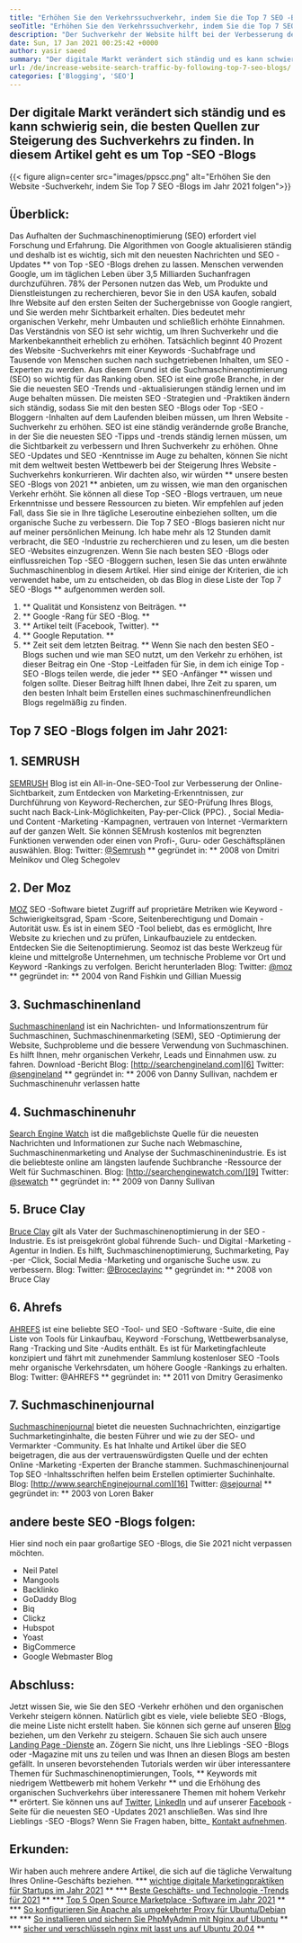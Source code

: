 ```yaml
---
title: "Erhöhen Sie den Verkehrssuchverkehr, indem Sie die Top 7 SEO -Blogs folgen" 
seoTitle: "Erhöhen Sie den Verkehrssuchverkehr, indem Sie die Top 7 SEO -Blogs folgen" 
description: "Der Suchverkehr der Website hilft bei der Verbesserung der Rang und ist ein wichtiger Treiber für das Geschäftswachstum. In diesem Artikel geht es darum, wie ich den Website -Suchverkehr erhöhen kann?" 
date: Sun, 17 Jan 2021 00:25:42 +0000
author: yasir saeed
summary: "Der digitale Markt verändert sich ständig und es kann schwierig sein, die besten Quellen zur Steigerung des Suchverkehrs zu finden. In diesem Artikel geht es um Top -SEO -Blogs" 
url: /de/increase-website-search-traffic-by-following-top-7-seo-blogs/
categories: ['Blogging', 'SEO']
---
```


## Der digitale Markt verändert sich ständig und es kann schwierig sein, die besten Quellen zur Steigerung des Suchverkehrs zu finden. In diesem Artikel geht es um Top -SEO -Blogs

{{< figure align=center src="images/ppscc.png" alt="Erhöhen Sie den Website -Suchverkehr, indem Sie Top 7 SEO -Blogs im Jahr 2021 folgen">}}


## Überblick:
Das Aufhalten der Suchmaschinenoptimierung (SEO) erfordert viel Forschung und Erfahrung. Die Algorithmen von Google aktualisieren ständig und deshalb ist es wichtig, sich mit den neuesten Nachrichten und SEO -Updates ** von Top -SEO -Blogs drehen zu lassen. Menschen verwenden Google, um im täglichen Leben über 3,5 Milliarden Suchanfragen durchzuführen. 78% der Personen nutzen das Web, um Produkte und Dienstleistungen zu recherchieren, bevor Sie in den USA kaufen, sobald Ihre Website auf den ersten Seiten der Suchergebnisse von Google rangiert, und Sie werden mehr Sichtbarkeit erhalten. Dies bedeutet mehr organischen Verkehr, mehr Umbauten und schließlich erhöhte Einnahmen.
Das Verständnis von SEO ist sehr wichtig, um Ihren Suchverkehr und die Markenbekanntheit erheblich zu erhöhen. Tatsächlich beginnt 40 Prozent des Website -Suchverkehrs mit einer Keywords -Suchabfrage und Tausende von Menschen suchen nach suchgetriebenen Inhalten, um SEO -Experten zu werden. Aus diesem Grund ist die Suchmaschinenoptimierung (SEO) so wichtig für das Ranking oben. SEO ist eine große Branche, in der Sie die neuesten SEO -Trends und -aktualisierungen ständig lernen und im Auge behalten müssen. Die meisten SEO -Strategien und -Praktiken ändern sich ständig, sodass Sie mit den besten SEO -Blogs oder Top -SEO -Bloggern -Inhalten auf dem Laufenden bleiben müssen, um Ihren Website -Suchverkehr zu erhöhen.
SEO ist eine ständig verändernde große Branche, in der Sie die neuesten SEO -Tipps und -trends ständig lernen müssen, um die Sichtbarkeit zu verbessern und Ihren Suchverkehr zu erhöhen. Ohne SEO -Updates und SEO -Kenntnisse im Auge zu behalten, können Sie nicht mit dem weltweit besten Wettbewerb bei der Steigerung Ihres Website -Suchverkehrs konkurrieren. Wir dachten also, wir würden ** unsere besten SEO -Blogs von 2021 ** anbieten, um zu wissen, wie man den organischen Verkehr erhöht. Sie können all diese Top -SEO -Blogs vertrauen, um neue Erkenntnisse und bessere Ressourcen zu bieten. Wir empfehlen auf jeden Fall, dass Sie sie in Ihre tägliche Leseroutine einbeziehen sollten, um die organische Suche zu verbessern. Die Top 7 SEO -Blogs basieren nicht nur auf meiner persönlichen Meinung. Ich habe mehr als 12 Stunden damit verbracht, die SEO -Industrie zu recherchieren und zu lesen, um die besten SEO -Websites einzugrenzen. Wenn Sie nach besten SEO -Blogs oder einflussreichen Top -SEO -Bloggern suchen, lesen Sie das unten erwähnte Suchmaschinenblog in diesem Artikel.
Hier sind einige der Kriterien, die ich verwendet habe, um zu entscheiden, ob das Blog in diese Liste der Top 7 SEO -Blogs ** aufgenommen werden soll.
  1. ** Qualität und Konsistenz von Beiträgen. **
  2. ** Google -Rang für SEO -Blog. **
  3. ** Artikel teilt (Facebook, Twitter). **
  4. ** Google Reputation. **
  5. ** Zeit seit dem letzten Beitrag. **
Wenn Sie nach den besten SEO -Blogs suchen und wie man SEO nutzt, um den Verkehr zu erhöhen, ist dieser Beitrag ein One -Stop -Leitfaden für Sie, in dem ich einige Top -SEO -Blogs teilen werde, die jeder ** SEO -Anfänger ** wissen und folgen sollte. Dieser Beitrag hilft Ihnen dabei, Ihre Zeit zu sparen, um den besten Inhalt beim Erstellen eines suchmaschinenfreundlichen Blogs regelmäßig zu finden.

## Top 7 SEO -Blogs folgen im Jahr 2021:

## 1. SEMRUSH
[SEMRUSH][1] Blog ist ein All-in-One-SEO-Tool zur Verbesserung der Online-Sichtbarkeit, zum Entdecken von Marketing-Erkenntnissen, zur Durchführung von Keyword-Recherchen, zur SEO-Prüfung Ihres Blogs, sucht nach Back-Link-Möglichkeiten, Pay-per-Click (PPC). , Social Media- und Content -Marketing -Kampagnen, vertrauen von Internet -Vermarktern auf der ganzen Welt. Sie können SEMrush kostenlos mit begrenzten Funktionen verwenden oder einen von Profi-, Guru- oder Geschäftsplänen auswählen.
Blog:
Twitter: [@Semrush][2]
** gegründet in: ** 2008 von Dmitri Melnikov und Oleg Schegolev

## 2. Der Moz
[MOZ][3] SEO -Software bietet Zugriff auf proprietäre Metriken wie Keyword -Schwierigkeitsgrad, Spam -Score, Seitenberechtigung und Domain -Autorität usw. Es ist in einem SEO -Tool beliebt, das es ermöglicht, Ihre Website zu kriechen und zu prüfen, Linkaufbauziele zu entdecken. Entdecken Sie die Seitenoptimierung. Seomoz ist das beste Werkzeug für kleine und mittelgroße Unternehmen, um technische Probleme vor Ort und Keyword -Rankings zu verfolgen. Bericht herunterladen
Blog:
Twitter: [@moz][4]
** gegründet in: ** 2004 von Rand Fishkin und Gillian Muessig

## 3. Suchmaschinenland
[Suchmaschinenland][5] ist ein Nachrichten- und Informationszentrum für Suchmaschinen, Suchmaschinenmarketing (SEM), SEO -Optimierung der Website, Suchprobleme und die bessere Verwendung von Suchmaschinen. Es hilft Ihnen, mehr organischen Verkehr, Leads und Einnahmen usw. zu fahren. Download -Bericht
Blog: [http://searchengineland.com][6]
Twitter: [@sengineland][7]
** gegründet in: ** 2006 von Danny Sullivan, nachdem er Suchmaschinenuhr verlassen hatte

## 4. Suchmaschinenuhr
[Search Engine Watch][8] ist die maßgeblichste Quelle für die neuesten Nachrichten und Informationen zur Suche nach Webmaschine, Suchmaschinenmarketing und Analyse der Suchmaschinenindustrie. Es ist die beliebteste online am längsten laufende Suchbranche -Ressource der Welt für Suchmaschinen.
Blog: [http://searchenginewatch.com/][9]
Twitter: [@sewatch][10]
** gegründet in: ** 2009 von Danny Sullivan

## 5. Bruce Clay
[Bruce Clay][11] gilt als Vater der Suchmaschinenoptimierung in der SEO -Industrie. Es ist preisgekrönt global führende Such- und Digital -Marketing -Agentur in Indien. Es hilft, Suchmaschinenoptimierung, Suchmarketing, Pay -per -Click, Social Media -Marketing und organische Suche usw. zu verbessern.
Blog:
Twitter: [@Broceclayinc][12]
** gegründet in: ** 2008 von Bruce Clay

## 6. Ahrefs
[AHREFS][13] ist eine beliebte SEO -Tool- und SEO -Software -Suite, die eine Liste von Tools für Linkaufbau, Keyword -Forschung, Wettbewerbsanalyse, Rang -Tracking und Site -Audits enthält. Es ist für Marketingfachleute konzipiert und fährt mit zunehmender Sammlung kostenloser SEO -Tools mehr organische Verkehrsdaten, um höhere Google -Rankings zu erhalten.
Blog: [][14]
Twitter: @AHREFS
** gegründet in: ** 2011 von Dmitry Gerasimenko

## 7. Suchmaschinenjournal
[Suchmaschinenjournal][15] bietet die neuesten Suchnachrichten, einzigartige Suchmarketinginhalte, die besten Führer und wie zu der SEO- und Vermarkter -Community. Es hat Inhalte und Artikel über die SEO beigetragen, die aus der vertrauenswürdigsten Quelle und der echten Online -Marketing -Experten der Branche stammen. Suchmaschinenjournal Top SEO -Inhaltsschriften helfen beim Erstellen optimierter Suchinhalte.
Blog: [http://www.searchEnginejournal.com][16]
Twitter: [@sejournal][17]
** gegründet in: ** 2003 von Loren Baker

## andere beste SEO -Blogs folgen:
Hier sind noch ein paar großartige SEO -Blogs, die Sie 2021 nicht verpassen möchten.
  * Neil Patel
  * Mangools
  * Backlinko
  * GoDaddy Blog
  * Biq
  * Clickz
  * Hubspot
  * Yoast
  * BigCommerce
  * Google Webmaster Blog

## Abschluss:
Jetzt wissen Sie, wie Sie den SEO -Verkehr erhöhen und den organischen Verkehr steigern können. Natürlich gibt es viele, viele beliebte SEO -Blogs, die meine Liste nicht erstellt haben. Sie können sich gerne auf unseren [Blog][18] beziehen, um den Verkehr zu steigern. Schauen Sie sich auch unsere [Landing Page -Dienste][19] an. Zögern Sie nicht, uns Ihre Lieblings -SEO -Blogs oder -Magazine mit uns zu teilen und was Ihnen an diesen Blogs am besten gefällt. In unseren bevorstehenden Tutorials werden wir über interessantere Themen für Suchmaschinenoptimierungen, Tools, ** Keywords mit niedrigem Wettbewerb mit hohem Verkehr ** und die Erhöhung des organischen Suchverkehrs über interessanere Themen mit hohem Verkehr ** erörtert.
Sie können uns auf [Twitter][20], [LinkedIn][21] und auf unserer [Facebook][22] -Seite für die neuesten SEO -Updates 2021 anschließen. Was sind Ihre Lieblings -SEO -Blogs? Wenn Sie Fragen haben, bitte_ [Kontakt aufnehmen][23].

## Erkunden:
Wir haben auch mehrere andere Artikel, die sich auf die tägliche Verwaltung Ihres Online-Geschäfts beziehen.
  *** [wichtige digitale Marketingpraktiken für Startups im Jahr 2021][24] **
  *** [Beste Geschäfts- und Technologie -Trends für 2021][25] **
  *** [Top 5 Open Source Marketplace -Software im Jahr 2021][26] **
  *** [So konfigurieren Sie Apache als umgekehrter Proxy für Ubuntu/Debian][27] **
  *** [So installieren und sichern Sie PhpMyAdmin mit Nginx auf Ubuntu][28] **
  *** [sicher und verschlüsseln nginx mit lasst uns auf Ubuntu 20.04][29] **

  
[1]: https://www.semrush.com/blog/
[2]: https://twitter.com/semrush
[3]: http://moz.com/blog
[4]: https://twitter.com/moz
[5]: http://searchengineland.com
[6]: http://searchengineland.com/
[7]: https://twitter.com/sengineland
[8]: http://searchenginewatch.com/
[9]: https://searchenginewatch.com/
[10]: https://twitter.com/sewatch
[11]: http://www.bruceclay.com/blog
[12]: https://twitter.com/BruceClayInc
[13]: https://ahrefs.com/blog/
[14]: https://www.seoorganic.co.uk/blog/
[15]: http://www.searchenginejournal.com
[16]: http://www.searchenginejournal.com/
[17]: https://twitter.com/sejournal
[18]: https://blog.containerize.com/
[19]: https://products.containerize.com/
[20]: https://twitter.com/containerize_co
[21]: https://www.linkedin.com/company/containerize/
[22]: http://facebook.com/containerize
[23]: mailto:yasir.saeed@aspose.com
[24]: https://blog.containerize.com/marketing-automation/important-digital-marketing-practices-for-startups-in-2021/
[25]: https://blog.containerize.com/2021/04/23/best-business-and-technology-trends-in-2021-and-beyond/
[26]: https://blog.containerize.com/marketplace/top-5-open-source-marketplace-software-in-2021/
[27]: https://blog.containerize.com/web-server-solution-stack/how-to-configure-apache-as-a-reverse-proxy-for-ubuntudebian/
[28]: https://blog.containerize.com/web-server-solution-stack/how-to-install-and-secure-phpmyadmin-with-nginx-on-ubuntu/
[29]: https://blog.containerize.com/web-server-solution-stack/how-to-secure-nginx-with-letsencrypt-on-ubuntu-20-04/
